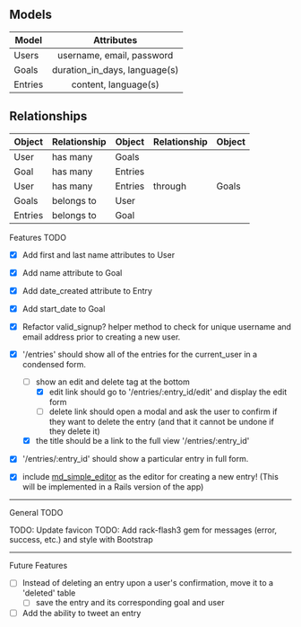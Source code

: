 ## Models
|Model		|Attributes										|
|---------|:---------------------------:|
|Users		|username, email, password		|
|Goals		|duration_in_days, language(s)|
|Entries	|content, language(s)					|


## Relationships
|Object		|Relationship	|Object		|Relationship	|Object	|
|---------|-------------|---------|-------------|-------|
|User			|has many			|Goals		|							|				|
|Goal			|has many			|Entries	|							|				|
|User			|has many			|Entries	|through			|Goals	|
|Goals		|belongs to		|User			|							|				|
|Entries	|belongs to 	|Goal			|							|				|


Features TODO
- [x] Add first and last name attributes to User
- [x] Add name attribute to Goal
- [x] Add date_created attribute to Entry
- [x] Add start_date to Goal
- [x] Refactor valid_signup? helper method to check for unique username and email address prior to creating a new user.
- [x] '/entries' should show all of the entries for the current_user in a condensed form.
	- [ ] show an edit and delete tag at the bottom
		- [x] edit link should go to '/entries/:entry_id/edit' and display the edit form
		- [ ] delete link should open a modal and ask the user to confirm if they want to delete the entry (and that it cannot be undone if they delete it)
	- [x] the title should be a link to the full view '/entries/:entry_id'
- [x] '/entries/:entry_id' should show a particular entry in full form.
- [x] include [md_simple_editor](https://github.com/rderoldan1/md_simple_editor) as the editor for creating a new entry! (This will be implemented in a Rails version of the app)



---
General TODO

TODO: Update favicon
TODO: Add rack-flash3 gem for messages (error, success, etc.) and style with Bootstrap


---
Future Features
- [ ] Instead of deleting an entry upon a user's confirmation, move it to a 'deleted' table
	- [ ] save the entry and its corresponding goal and user
- [ ] Add the ability to tweet an entry
